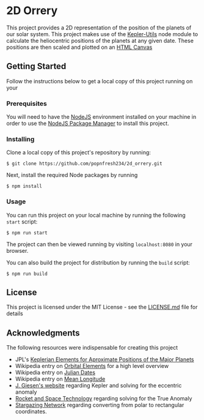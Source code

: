 # 2D Orrery
This project provides a 2D representation of the position of the planets of our solar system.  This project makes use of the [Kepler-Utils](https://www.npmjs.com/package/kepler-utils) node module to calculate the heliocentric positions of the planets at any given date.  These positions are then scaled and plotted on an [HTML Canvas](https://developer.mozilla.org/en-US/docs/Web/API/Canvas_API/Tutorial)

## Getting Started
Follow the instructions below to get a local copy of this project running on your

### Prerequisites
You will need to have the [NodeJS](https://nodejs.org/en/) environment installed on your machine in order to use the [NodeJS Package Manager](https://www.npmjs.com/) to install this project.

### Installing

Clone a local copy of this project's repository by running:

```
$ git clone https://github.com/popnfresh234/2d_orrery.git
```

Next, install the required Node packages by running

```
$ npm install
```

### Usage
You can run this project on your local machine by running the following `start` script:

```
$ npm run start
```

The project can then be viewed running by visiting `localhost:8080` in your browser.

You can also build the project for distribution by running the `build` script:

```
$ npm run build
```

## License

This project is licensed under the MIT License - see the [LICENSE.md](LICENSE.md) file for details

## Acknowledgments

The following resources were indispensable for creating this project

* JPL's [Keplerian Elements for Aproximate Positions of the Major Planets](https://ssd.jpl.nasa.gov/?planet_pos)
* Wikipedia entry on [Orbital Elements](https://en.wikipedia.org/wiki/Orbital_elements) for a high level overview
* Wikipedia entry on [Julian Dates](https://en.wikipedia.org/wiki/Julian_day#Converting_Gregorian_calendar_date_to_Julian_Day_Number)
* Wikipedia entry on [Mean Longitude](https://en.wikipedia.org/wiki/Mean_longitude)
* [J. Giesen's website](http://www.jgiesen.de/kepler/kepler.html) regarding Kepler and solving for the eccentric anomaly
* [Rocket and Space Technology](http://www.braeunig.us/space/plntpos.htm) regarding solving for the True Anomaly
* [Stargazing Network](http://www.stargazing.net/kepler/ellipse.html#twig04) regarding converting from polar to rectangular coordinates.